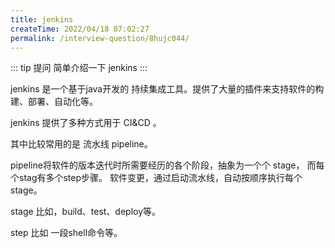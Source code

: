 ```yaml
---
title: jenkins
createTime: 2022/04/18 07:02:27
permalink: /interview-question/8hujc044/
---
```


::: tip 提问
简单介绍一下 jenkins
:::

jenkins 是一个基于java开发的 持续集成工具。提供了大量的插件来支持软件的构建、部署、自动化等。

jenkins 提供了多种方式用于 CI&CD 。

其中比较常用的是 流水线 pipeline。

pipeline将软件的版本迭代时所需要经历的各个阶段，抽象为一个个 stage， 而每个stag有多个step步骤。
软件变更，通过启动流水线，自动按顺序执行每个stage。

stage 比如，build、test、deploy等。

step 比如 一段shell命令等。
